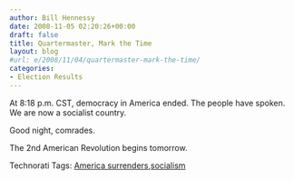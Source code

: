 ```yaml
---
author: Bill Hennessy
date: 2008-11-05 02:20:26+00:00
draft: false
title: Quartermaster, Mark the Time
layout: blog
#url: e/2008/11/04/quartermaster-mark-the-time/
categories:
- Election Results
---
```


At 8:18 p.m. CST, democracy in America ended. The people have spoken. We are now a socialist country.

 

Good night, comrades.

 

The 2nd American Revolution begins tomorrow. 

 

Technorati Tags: [America surrenders](https://technorati.com/tags/America%20surrenders),[socialism](https://technorati.com/tags/socialism)
